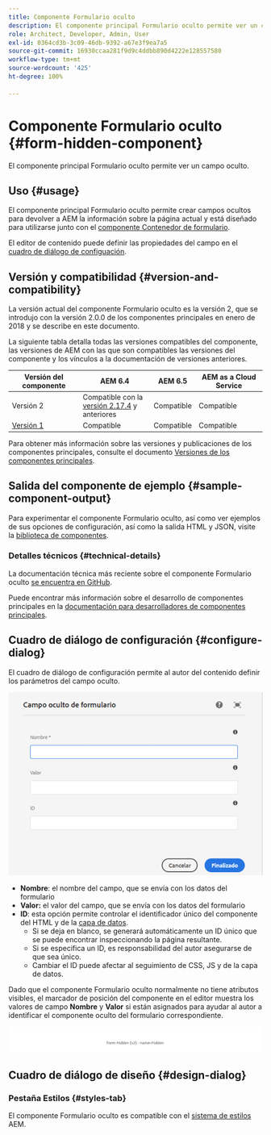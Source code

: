 ```yaml
---
title: Componente Formulario oculto
description: El componente principal Formulario oculto permite ver un campo oculto.
role: Architect, Developer, Admin, User
exl-id: 0364cd3b-3c09-46db-9392-a67e3f9ea7a5
source-git-commit: 16930ccaa281f9d9c4ddbb890d4222e128557580
workflow-type: tm+mt
source-wordcount: '425'
ht-degree: 100%

---
```


# Componente Formulario oculto {#form-hidden-component}

El componente principal Formulario oculto permite ver un campo oculto.

## Uso {#usage}

El componente principal Formulario oculto permite crear campos ocultos para devolver a AEM la información sobre la página actual y está diseñado para utilizarse junto con el [componente Contenedor de formulario](form-container.md).

El editor de contenido puede definir las propiedades del campo en el [cuadro de diálogo de configuación](form-hidden.md).

## Versión y compatibilidad {#version-and-compatibility}

La versión actual del componente Formulario oculto es la versión 2, que se introdujo con la versión 2.0.0 de los componentes principales en enero de 2018 y se describe en este documento.

La siguiente tabla detalla todas las versiones compatibles del componente, las versiones de AEM con las que son compatibles las versiones del componente y los vínculos a la documentación de versiones anteriores.

| Versión del componente | AEM 6.4 | AEM 6.5 | AEM as a Cloud Service |
|--- |--- |--- |---|
| Versión 2 | Compatible con la <br>[versión 2.17.4](/help/versions.md) y anteriores | Compatible | Compatible |
| [Versión 1](/help/components/v1/form-hidden-v1.md) | Compatible | Compatible | Compatible |

Para obtener más información sobre las versiones y publicaciones de los componentes principales, consulte el documento [Versiones de los componentes principales](/help/versions.md).

## Salida del componente de ejemplo {#sample-component-output}

Para experimentar el componente Formulario oculto, así como ver ejemplos de sus opciones de configuración, así como la salida HTML y JSON, visite la [biblioteca de componentes](https://adobe.com/go/aem_cmp_library_form_hidden_es).

### Detalles técnicos {#technical-details}

La documentación técnica más reciente sobre el componente Formulario oculto [se encuentra en GitHub](https://adobe.com/go/aem_cmp_tech_form_hidden_v2_es).

Puede encontrar más información sobre el desarrollo de componentes principales en la [documentación para desarrolladores de componentes principales](/help/developing/overview.md).

## Cuadro de diálogo de configuración {#configure-dialog}

El cuadro de diálogo de configuración permite al autor del contenido definir los parámetros del campo oculto.

![Cuadro de diálogo de edición de Formulario oculto](/help/assets/form-hidden-edit.png)

* **Nombre**: el nombre del campo, que se envía con los datos del formulario
* **Valor:** el valor del campo, que se envía con los datos del formulario
* **ID**: esta opción permite controlar el identificador único del componente del HTML y de la [capa de datos](/help/developing/data-layer/overview.md).
   * Si se deja en blanco, se generará automáticamente un ID único que se puede encontrar inspeccionando la página resultante.
   * Si se especifica un ID, es responsabilidad del autor asegurarse de que sea único.
   * Cambiar el ID puede afectar al seguimiento de CSS, JS y de la capa de datos.

Dado que el componente Formulario oculto normalmente no tiene atributos visibles, el marcador de posición del componente en el editor muestra los valores de campo **Nombre** y **Valor** si están asignados para ayudar al autor a identificar el componente oculto del formulario correspondiente.

![Ejemplo de componente Formulariooculto](/help/assets/form-hidden-example.png)

## Cuadro de diálogo de diseño {#design-dialog}

### Pestaña Estilos {#styles-tab}

El componente Formulario oculto es compatible con el [sistema de estilos](/help/get-started/authoring.md#component-styling) AEM.
